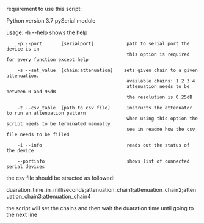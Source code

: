 requirement to use this script:

Python version 3.7
pySerial module

usage:
        -h --help                               shows the help

        -p --port       [serialport]            path to serial port the device is in
                                                this option is required for every function except help

        -s --set_value  [chain:attenuation]    sets given chain to a given attenuation.
                                                available chains: 1 2 3 4
                                                attenuation needs to be between 0 and 95dB
                                                the resolution is 0.25dB

        -t --csv_table  [path to csv file]      instructs the attenuator to run an attenuation pattern
                                                when using this option the script needs to be terminated manually
                                                see in readme how the csv file needs to be filled

        -i --info                               reads out the status of the device

        --portinfo                              shows list of connected serial devices



the csv file should be structed as followed:

duaration_time_in_milliseconds;attenuation_chain1;attenuation_chain2;attenuation_chain3;attenuation_chain4

the script will set the chains and then wait the duaration time until going to the next line
